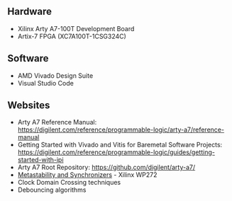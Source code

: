 ## Hardware

- Xilinx Arty A7-100T Development Board
- Artix-7 FPGA (XC7A100T-1CSG324C)

## Software

- AMD Vivado Design Suite
- Visual Studio Code

## Websites

- Arty A7 Reference Manual: https://digilent.com/reference/programmable-logic/arty-a7/reference-manual
- Getting Started with Vivado and Vitis for Baremetal Software Projects: https://digilent.com/reference/programmable-logic/guides/getting-started-with-ipi
- Arty A7 Root Repository: https://github.com/digilent/arty-a7/
- [Metastability and Synchronizers](https://www.xilinx.com) - Xilinx WP272
- Clock Domain Crossing techniques
- Debouncing algorithms
